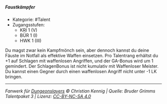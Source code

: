 <!---
Dies ist ein Fanwerk für DUNGEONSLAYERS © von Christian Kennig

Quellen:      [Bruder Grimms Talentpaket 3](https://www.f-space.de/ds4/downloads.html)
              [Talentbeschreibungen](https://www.f-space.de/ds4/tools-talentcards.html)
License:      [CC-BY-NC-SA 4.0](https://creativecommons.org/licenses/by-nc-sa/4.0/deed.de)
Richtlinien:  [Fanwerkrichtlinien](https://www.dungeonslayers.net/fanwerk-richtlinien/)
Autor:        Zauberlehrling
-->

##### Faustkämpfer

- Kategorie: #Talent
- Zugangsstufen:
  - KRI 1 (V)
  - BÜR 1 (I)
  - HWK 1 (III)

Du magst zwar kein Kampfmönch sein, aber dennoch kannst du deine Fäuste im Notfall als effektive Waffen einsetzen. Pro Talentrang erhältst du +1 auf Schlagen mit waffenlosen Angriffen, und der GA-Bonus wird um 1 gemindert. Der SchlagenBonus ist nicht kumulativ mit Waffenloser Meister. Du kannst einen Gegner durch einen waffenlosen Angriff nicht unter -1 LK bringen.

---

_Fanwerk für [Dungeonslayers](https://www.dungeonslayers.net/) © Christian Kennig | Quelle: Bruder Grimms Talentpaket 3 | Lizenz: [CC-BY-NC-SA 4.0](https://creativecommons.org/licenses/by-nc-sa/4.0/deed.de)_
